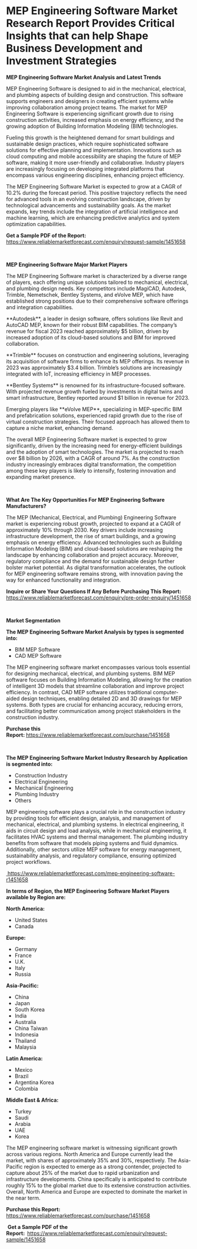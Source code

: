 <p><h1>MEP Engineering Software Market Research Report Provides Critical Insights that can help Shape Business Development and Investment Strategies</h1></p><p><strong>MEP Engineering Software Market Analysis and Latest Trends</strong></p>
<p><p>MEP Engineering Software is designed to aid in the mechanical, electrical, and plumbing aspects of building design and construction. This software supports engineers and designers in creating efficient systems while improving collaboration among project teams. The market for MEP Engineering Software is experiencing significant growth due to rising construction activities, increased emphasis on energy efficiency, and the growing adoption of Building Information Modeling (BIM) technologies.</p><p>Fueling this growth is the heightened demand for smart buildings and sustainable design practices, which require sophisticated software solutions for effective planning and implementation. Innovations such as cloud computing and mobile accessibility are shaping the future of MEP software, making it more user-friendly and collaborative. Industry players are increasingly focusing on developing integrated platforms that encompass various engineering disciplines, enhancing project efficiency.</p><p>The MEP Engineering Software Market is expected to grow at a CAGR of 10.2% during the forecast period. This positive trajectory reflects the need for advanced tools in an evolving construction landscape, driven by technological advancements and sustainability goals. As the market expands, key trends include the integration of artificial intelligence and machine learning, which are enhancing predictive analytics and system optimization capabilities.</p></p>
<p><strong>Get a Sample PDF of the Report:&nbsp;</strong> <a href="https://www.reliablemarketforecast.com/enquiry/request-sample/1451658?utm_campaign=1885&utm_medium=2&utm_source=Github&utm_content=ia&utm_term=19042025&utm_id=mep-engineering-software">https://www.reliablemarketforecast.com/enquiry/request-sample/1451658</a></p>
<p>&nbsp;</p>
<p><strong>MEP Engineering Software Major Market Players</strong></p>
<p><p>The MEP Engineering Software market is characterized by a diverse range of players, each offering unique solutions tailored to mechanical, electrical, and plumbing design needs. Key competitors include MagiCAD, Autodesk, Trimble, Nemetschek, Bentley Systems, and eVolve MEP, which have established strong positions due to their comprehensive software offerings and integration capabilities.</p><p>**Autodesk**, a leader in design software, offers solutions like Revit and AutoCAD MEP, known for their robust BIM capabilities. The company’s revenue for fiscal 2023 reached approximately $5 billion, driven by increased adoption of its cloud-based solutions and BIM for improved collaboration.</p><p>**Trimble** focuses on construction and engineering solutions, leveraging its acquisition of software firms to enhance its MEP offerings. Its revenue in 2023 was approximately $3.4 billion. Trimble’s solutions are increasingly integrated with IoT, increasing efficiency in MEP processes.</p><p>**Bentley Systems** is renowned for its infrastructure-focused software. With projected revenue growth fueled by investments in digital twins and smart infrastructure, Bentley reported around $1 billion in revenue for 2023.</p><p>Emerging players like **eVolve MEP**, specializing in MEP-specific BIM and prefabrication solutions, experienced rapid growth due to the rise of virtual construction strategies. Their focused approach has allowed them to capture a niche market, enhancing demand.</p><p>The overall MEP Engineering Software market is expected to grow significantly, driven by the increasing need for energy-efficient buildings and the adoption of smart technologies. The market is projected to reach over $8 billion by 2026, with a CAGR of around 7%. As the construction industry increasingly embraces digital transformation, the competition among these key players is likely to intensify, fostering innovation and expanding market presence.</p></p>
<p>&nbsp;</p>
<p><strong>What Are The Key Opportunities For MEP Engineering Software Manufacturers?</strong></p>
<p><p>The MEP (Mechanical, Electrical, and Plumbing) Engineering Software market is experiencing robust growth, projected to expand at a CAGR of approximately 10% through 2030. Key drivers include increasing infrastructure development, the rise of smart buildings, and a growing emphasis on energy efficiency. Advanced technologies such as Building Information Modeling (BIM) and cloud-based solutions are reshaping the landscape by enhancing collaboration and project accuracy. Moreover, regulatory compliance and the demand for sustainable design further bolster market potential. As digital transformation accelerates, the outlook for MEP engineering software remains strong, with innovation paving the way for enhanced functionality and integration.</p></p>
<p><strong>Inquire or Share Your Questions If Any Before Purchasing This Report:</strong> <a href="https://www.reliablemarketforecast.com/enquiry/pre-order-enquiry/1451658?utm_campaign=1885&utm_medium=2&utm_source=Github&utm_content=ia&utm_term=19042025&utm_id=mep-engineering-software">https://www.reliablemarketforecast.com/enquiry/pre-order-enquiry/1451658</a></p>
<p>&nbsp;</p>
<p><strong>Market Segmentation</strong></p>
<p><strong>The MEP Engineering Software Market Analysis by types is segmented into:</strong></p>
<p><ul><li>BIM MEP Software</li><li>CAD MEP Software</li></ul></p>
<p><p>The MEP engineering software market encompasses various tools essential for designing mechanical, electrical, and plumbing systems. BIM MEP software focuses on Building Information Modeling, allowing for the creation of intelligent 3D models that streamline collaboration and improve project efficiency. In contrast, CAD MEP software utilizes traditional computer-aided design techniques, enabling detailed 2D and 3D drawings for MEP systems. Both types are crucial for enhancing accuracy, reducing errors, and facilitating better communication among project stakeholders in the construction industry.</p></p>
<p><strong>Purchase this Report:&nbsp;</strong><a href="https://www.reliablemarketforecast.com/purchase/1451658?utm_campaign=1885&utm_medium=2&utm_source=Github&utm_content=ia&utm_term=19042025&utm_id=mep-engineering-software">https://www.reliablemarketforecast.com/purchase/1451658</a></p>
<p>&nbsp;</p>
<p><strong>The MEP Engineering Software Market Industry Research by Application is segmented into:</strong></p>
<p><ul><li>Construction Industry</li><li>Electrical Engineering</li><li>Mechanical Engineering</li><li>Plumbing Industry</li><li>Others</li></ul></p>
<p><p>MEP engineering software plays a crucial role in the construction industry by providing tools for efficient design, analysis, and management of mechanical, electrical, and plumbing systems. In electrical engineering, it aids in circuit design and load analysis, while in mechanical engineering, it facilitates HVAC systems and thermal management. The plumbing industry benefits from software that models piping systems and fluid dynamics. Additionally, other sectors utilize MEP software for energy management, sustainability analysis, and regulatory compliance, ensuring optimized project workflows.</p></p>
<p><a href="https://www.reliablemarketforecast.com/mep-engineering-software-r1451658?utm_campaign=1885&utm_medium=2&utm_source=Github&utm_content=ia&utm_term=19042025&utm_id=mep-engineering-software">&nbsp;https://www.reliablemarketforecast.com/mep-engineering-software-r1451658</a></p>
<p><strong>In terms of Region, the MEP Engineering Software Market Players available by Region are:</strong></p>
<p>
    <p> <strong> North America: </strong>
        <ul>
            <li>United States</li>
            <li>Canada</li>
        </ul>
        </p> 
    <p> <strong> Europe: </strong>
        <ul>
            <li>Germany</li>
            <li>France</li>
            <li>U.K.</li>
            <li>Italy</li>
            <li>Russia</li>
        </ul>
        </p> 
    <p> <strong> Asia-Pacific: </strong>
        <ul>
            <li>China</li>
            <li>Japan</li>
            <li>South Korea</li>
            <li>India</li>
            <li>Australia</li>
            <li>China Taiwan</li>
            <li>Indonesia</li>
            <li>Thailand</li>
            <li>Malaysia</li>
        </ul>
        </p> 
    <p> <strong> Latin America: </strong>
        <ul>
            <li>Mexico</li>
            <li>Brazil</li>
            <li>Argentina Korea</li>
            <li>Colombia</li>
        </ul>
        </p> 
    <p> <strong> Middle East & Africa: </strong>
        <ul>
            <li>Turkey</li>
            <li>Saudi</li>
            <li>Arabia</li>
            <li>UAE</li>
            <li>Korea</li>
        </ul>
    </p>
    </p>
<p><p>The MEP engineering software market is witnessing significant growth across various regions. North America and Europe currently lead the market, with shares of approximately 35% and 30%, respectively. The Asia-Pacific region is expected to emerge as a strong contender, projected to capture about 25% of the market due to rapid urbanization and infrastructure developments. China specifically is anticipated to contribute roughly 15% to the global market due to its extensive construction activities. Overall, North America and Europe are expected to dominate the market in the near term.</p></p>
<p><strong>Purchase this Report: </strong><a href="https://www.reliablemarketforecast.com/purchase/1451658?utm_campaign=1885&utm_medium=2&utm_source=Github&utm_content=ia&utm_term=19042025&utm_id=mep-engineering-software">https://www.reliablemarketforecast.com/purchase/1451658</a></p>
<p>&nbsp;<strong>Get a Sample PDF of the Report:&nbsp;&nbsp;</strong><a href="https://www.reliablemarketforecast.com/enquiry/request-sample/1451658?utm_campaign=1885&utm_medium=2&utm_source=Github&utm_content=ia&utm_term=19042025&utm_id=mep-engineering-software">https://www.reliablemarketforecast.com/enquiry/request-sample/1451658</a></p>
<p><strong></strong></p>
<p><p></p><p></p><p></p></p>